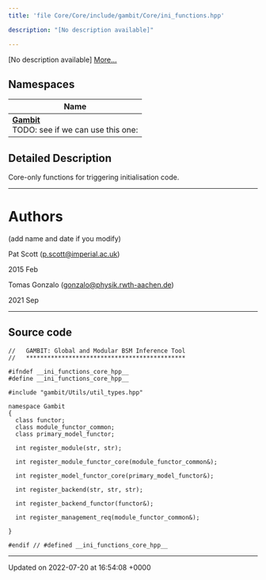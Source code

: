 ```yaml
---
title: 'file Core/Core/include/gambit/Core/ini_functions.hpp'

description: "[No description available]"

---
```







[No description available] [More...](#detailed-description)

## Namespaces

| Name           |
| -------------- |
| **[Gambit](/documentation/code/namespaces/namespacegambit/)** <br>TODO: see if we can use this one:  |

## Detailed Description


Core-only functions for triggering initialisation code.



------------------


# Authors

(add name and date if you modify)

Pat Scott ([p.scott@imperial.ac.uk](mailto:p.scott@imperial.ac.uk)) 

2015 Feb

Tomas Gonzalo ([gonzalo@physik.rwth-aachen.de](mailto:gonzalo@physik.rwth-aachen.de)) 

2021 Sep



------------------




## Source code

```
//   GAMBIT: Global and Modular BSM Inference Tool
//   *********************************************

#ifndef __ini_functions_core_hpp__
#define __ini_functions_core_hpp__

#include "gambit/Utils/util_types.hpp"

namespace Gambit
{
  class functor;
  class module_functor_common;
  class primary_model_functor;

  int register_module(str, str);

  int register_module_functor_core(module_functor_common&);

  int register_model_functor_core(primary_model_functor&);

  int register_backend(str, str, str);

  int register_backend_functor(functor&);

  int register_management_req(module_functor_common&);

}

#endif // #defined __ini_functions_core_hpp__
```


-------------------------------

Updated on 2022-07-20 at 16:54:08 +0000
